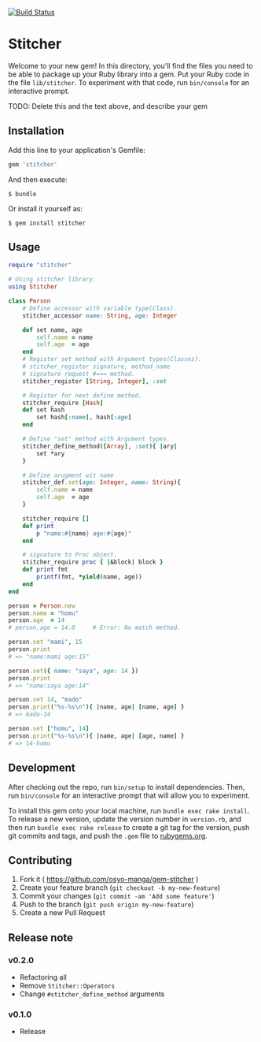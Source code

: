 [![Build Status](https://travis-ci.org/osyo-manga/gem-stitcher.svg?branch=master)](https://travis-ci.org/osyo-manga/gem-stitcher)

# Stitcher

Welcome to your new gem! In this directory, you'll find the files you need to be able to package up your Ruby library into a gem. Put your Ruby code in the file `lib/stitcher`. To experiment with that code, run `bin/console` for an interactive prompt.

TODO: Delete this and the text above, and describe your gem

## Installation

Add this line to your application's Gemfile:

```ruby
gem 'stitcher'
```

And then execute:

    $ bundle

Or install it yourself as:

    $ gem install stitcher

## Usage

```ruby
require "stitcher"

# Using stitcher library.
using Stitcher

class Person
	# Define accessor with variable type(Class).
	stitcher_accessor name: String, age: Integer

	def set name, age
		self.name = name
		self.age  = age
	end
	# Register set method with Argument types(Classes).
	# stitcher_register signature, method_name
	# signature request #=== method.
	stitcher_register [String, Integer], :set

	# Register for next define method.
	stitcher_require [Hash]
	def set hash
		set hash[:name], hash[:age]
	end

	# Define "set" method with Argument types.
	stitcher_define_method([Array], :set){ |ary|
		set *ary
	}

	# Define arugment wit name
	stitcher_def.set(age: Integer, name: String){
		self.name = name
		self.age  = age
	}

	stitcher_require []
	def print
		p "name:#{name} age:#{age}"
	end

	# signature to Proc object.
	stitcher_require proc { |&block| block }
	def print fmt
		printf(fmt, *yield(name, age))
	end
end

person = Person.new
person.name = "homu"
person.age  = 14
# person.age = 14.0		# Error: No match method.

person.set "mami", 15
person.print
# => "name:mami age:15"

person.set({ name: "saya", age: 14 })
person.print
# => "name:saya age:14"

person.set 14, "mado"
person.print("%s-%s\n"){ |name, age| [name, age] }
# => mado-14

person.set ["homu", 14]
person.print("%s-%s\n"){ |name, age| [age, name] }
# => 14-homu
```

## Development

After checking out the repo, run `bin/setup` to install dependencies. Then, run `bin/console` for an interactive prompt that will allow you to experiment.

To install this gem onto your local machine, run `bundle exec rake install`. To release a new version, update the version number in `version.rb`, and then run `bundle exec rake release` to create a git tag for the version, push git commits and tags, and push the `.gem` file to [rubygems.org](https://rubygems.org).

## Contributing

1. Fork it ( https://github.com/osyo-manga/gem-stitcher )
2. Create your feature branch (`git checkout -b my-new-feature`)
3. Commit your changes (`git commit -am 'Add some feature'`)
4. Push to the branch (`git push origin my-new-feature`)
5. Create a new Pull Request

## Release note

### v0.2.0

* Refactoring all
* Remove `Stitcher::Operators`
* Change `#stitcher_define_method` arguments

### v0.1.0

* Release


